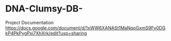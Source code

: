 # DNA-Clumsy-DB-
Project Documentation
https://docs.google.com/document/d/1xWW6XANASt1MaNqoGxmS9Fv0DGkP4PkPygPxi7XhXrk/edit?usp=sharing
